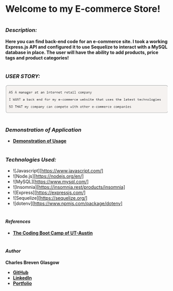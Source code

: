 # **Welcome to my E-commerce Store!**

#

### *Description:*

**Here you can find back-end code for an e-commerce site. I took a working Express.js API and configured it to use Sequelize to interact with a MySQL database in place. The user will have the ability to add products, price tags and product categories!**

#

### *USER STORY:*

![User Story](./Develop/img/m13userstory.png)

#

### *Demonstration of Application*

- **[Demonstration of Usage](https://drive.google.com/file/d/1BlppFvI06C8rx1CE8BWJmpqpZKbjZ-cm/view)**

#

### *Technologies Used:*


* ![Javascript][https://www.javascript.com/]
* ![Node.js][https://nodejs.org/en/]
* ![MySQL][https://www.mysql.com/]
* ![Insomnia][https://insomnia.rest/products/insomnia]
* ![Express][https://expressjs.com/]
* ![Sequelize][https://sequelize.org/]
* ![dotenv][https://www.npmjs.com/package/dotenv]

#

#### *References*

- **[The Coding Boot Camp of UT-Austin](https://techbootcamps.utexas.edu/coding/)**

#

#### *Author*

**Charles Breven Glasgow**

- **[GitHub](https://github.com/Brevenn)**
- **[LinkedIn](https://www.linkedin.com/in/charles-glasgow-7b07a41a3/)**
- **[Portfolio](https://brevenn.github.io/Portfolio-Full-Stack/)**

#